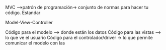 MVC  -->patrón de programación-> conjunto de normas para hacer tu código. Estandar

Model-View-Controller

Código para el modelo --> donde están los datos
Código para las vistas --> lo que ve el usuario
Código para el controlador/driver -> lo que permite comunicar el modelo con las
